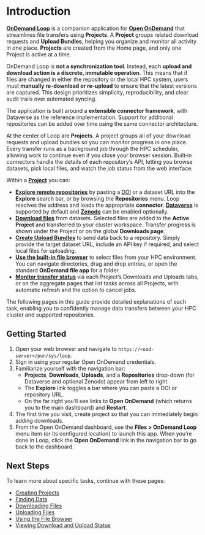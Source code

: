 # Introduction

[**OnDemand Loop**](https://github.com/IQSS/ondemand-loop) is a companion application for [**Open OnDemand**](https://openondemand.org) that streamlines file transfers 
using **Projects**.
A **Project** groups related download requests and **Upload Bundles**, helping you organize and monitor all activity in one place.
**Projects** are created from the Home page, and only one Project is active at a time.

OnDemand Loop is **not a synchronization tool**. Instead, each **upload and download action is a discrete, immutable operation**. This means that if files are changed in either the repository or the local HPC system, users must **manually re-download or re-upload** to ensure that the latest versions are captured. This design prioritizes simplicity, reproducibility, and clear audit trails over automated syncing.

The application is built around a **extensible connector framework**, with Dataverse as the reference implementation. Support for additional repositories can be added over time using the same connector architecture.

At the center of Loop are **Projects**. A project groups all of your download requests and upload bundles so you can monitor progress in one place. Every transfer runs as a background job through the HPC scheduler, allowing work to continue even if you close your browser session. Built‑in connectors handle the details of each repository’s API, letting you browse datasets, pick local files, and watch the job status from the web interface.


Within a [**Project**](creating_projects.md) you can:

- [**Explore remote repositories**](finding_data.md) by pasting a [DOI](https://www.doi.org) or a dataset URL into the **Explore** search bar, or by browsing the **Repositories** menu. Loop resolves the address and loads the appropriate **connector**. [**Dataverse**](https://dataverse.org) is supported by default and [**Zenodo**](https://zenodo.org) can be enabled optionally.
- [**Download files**](downloading_files.md) from datasets. Selected files are added to the **Active Project** and transferred to your cluster workspace. Transfer progress is shown under the Project or on the global **Downloads page**.
- [**Create Upload Bundles**](uploading_files.md) to send data back to a repository. Simply provide the target dataset URL, include an API key if required, and select local files for uploading.
- [**Use the built-in file browser**](using_the_file_browser.md) to select files from your HPC environment. You can navigate directories, drag and drop entries, or open the standard **OnDemand file app** for a folder.
- [**Monitor transfer status**](viewing_download_and_upload_status.md) via each Project’s Downloads and Uploads tabs, or on the aggregate pages that list tasks across all Projects, with automatic refresh and the option to cancel jobs.

The following pages in this guide provide detailed explanations of each task, enabling you to confidently manage data transfers between your HPC cluster and supported repositories.

## Getting Started

1. Open your web browser and navigate to `https://<ood-server>/pun/sys/loop`.
2. Sign in using your regular Open OnDemand credentials.
3. Familiarize yourself with the navigation bar:
    - **Projects**, **Downloads**, **Uploads**, and a **Repositories** drop-down (for Dataverse and optional Zenodo) appear from left to right.
    - The **Explore** link toggles a bar where you can paste a DOI or repository URL.
    - On the far right you’ll see links to **Open OnDemand** (which returns you to the main dashboard) and **Restart**.
4. The first time you visit, create project so that you can immediately begin adding downloads.
5. From the Open OnDemand dashboard, use the **Files > OnDemand Loop** menu item (or its configured location) to launch this app. When you’re done in Loop, click the **Open OnDemand** link in the navigation bar to go back to the dashboard.

## Next Steps

To learn more about specific tasks, continue with these pages:

- [Creating Projects](creating_projects.md)
- [Finding Data](finding_data.md)
- [Downloading Files](downloading_files.md)
- [Uploading Files](uploading_files.md)
- [Using the File Browser](using_the_file_browser.md)
- [Viewing Download and Upload Status](viewing_download_and_upload_status.md)